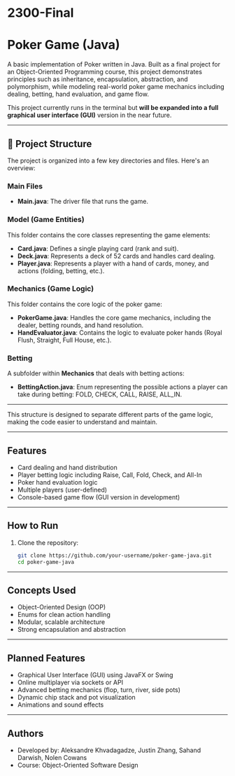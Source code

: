 # 2300-Final

# Poker Game (Java)

A basic implementation of Poker written in Java. Built as a final project for an Object-Oriented Programming course, this project demonstrates principles such as inheritance, encapsulation, abstraction, and polymorphism, while modeling real-world poker game mechanics including dealing, betting, hand evaluation, and game flow.

This project currently runs in the terminal but **will be expanded into a full graphical user interface (GUI)** version in the near future.

---

## 📁 Project Structure

The project is organized into a few key directories and files. Here's an overview:

### Main Files
- **Main.java**: The driver file that runs the game.

### Model (Game Entities)
This folder contains the core classes representing the game elements:
- **Card.java**: Defines a single playing card (rank and suit).
- **Deck.java**: Represents a deck of 52 cards and handles card dealing.
- **Player.java**: Represents a player with a hand of cards, money, and actions (folding, betting, etc.).

### Mechanics (Game Logic)
This folder contains the core logic of the poker game:
- **PokerGame.java**: Handles the core game mechanics, including the dealer, betting rounds, and hand resolution.
- **HandEvaluator.java**: Contains the logic to evaluate poker hands (Royal Flush, Straight, Full House, etc.).
  
### Betting
A subfolder within **Mechanics** that deals with betting actions:
- **BettingAction.java**: Enum representing the possible actions a player can take during betting: FOLD, CHECK, CALL, RAISE, ALL_IN.

---

This structure is designed to separate different parts of the game logic, making the code easier to understand and maintain.

---

##  Features

-  Card dealing and hand distribution  
-  Player betting logic including Raise, Call, Fold, Check, and All-In  
-  Poker hand evaluation logic  
-  Multiple players (user-defined)  
-  Console-based game flow (GUI version in development)  

---

##  How to Run

1. Clone the repository:
   ```bash
   git clone https://github.com/your-username/poker-game-java.git
   cd poker-game-java
   
---

## Concepts Used 

- Object-Oriented Design (OOP)
- Enums for clean action handling
- Modular, scalable architecture
- Strong encapsulation and abstraction

---

## Planned Features

- Graphical User Interface (GUI) using JavaFX or Swing
- Online multiplayer via sockets or API
- Advanced betting mechanics (flop, turn, river, side pots)
- Dynamic chip stack and pot visualization
- Animations and sound effects

---

## Authors

- Developed by: Aleksandre Khvadagadze, Justin Zhang, Sahand Darwish, Nolen Cowans
- Course: Object-Oriented Software Design  
